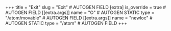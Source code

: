 +++
title = "Exit"
slug = "Exit" # AUTOGEN FIELD
[extra]
is_override = true # AUTOGEN FIELD
[[extra.args]]
name = "O" # AUTOGEN STATIC
type = "/atom/movable" # AUTOGEN FIELD
[[extra.args]]
name = "newloc" # AUTOGEN STATIC
type = "/atom" # AUTOGEN FIELD
+++